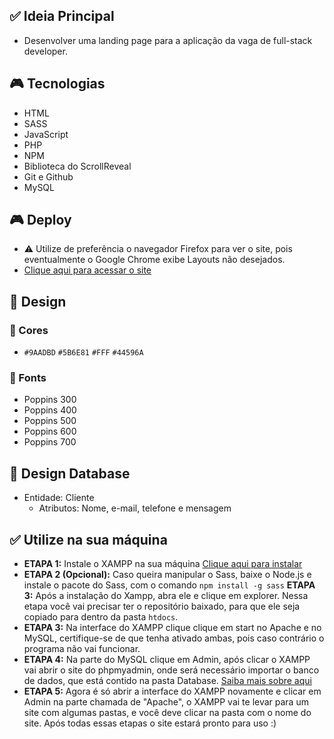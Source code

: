 ## ✅ Ideia Principal

- Desenvolver uma landing page para a aplicação da vaga de full-stack developer.

## 🎮 Tecnologias

- HTML
- SASS
- JavaScript
- PHP
- NPM
- Biblioteca do ScrollReveal
- Git e Github
- MySQL

## 🎮 Deploy

- ⚠️ Utilize de preferência o navegador Firefox para ver o site, pois eventualmente o Google Chrome exibe Layouts não desejados.
- [Clique aqui para acessar o site](https://teste-fullstack-ellos-design.000webhostapp.com/teste-fullstack/)

## 🎨 Design

### 🚀 Cores 

- `#9AADBD` `#5B6E81` `#FFF` `#44596A`

### 🚀 Fonts

- Poppins 300
- Poppins 400
- Poppins 500
- Poppins 600
- Poppins 700

## 💼 Design Database

- Entidade: Cliente
    * Atributos: Nome, e-mail, telefone e mensagem






## ✅ Utilize na sua máquina

* **ETAPA 1:** Instale o XAMPP na sua máquina [Clique aqui para instalar](https://www.apachefriends.org/download.html)
* **ETAPA 2 (Opcional):** Caso queira manipular o Sass, baixe o Node.js e instale o pacote do Sass, com o comando `npm install -g sass`
**ETAPA 3:** Após a instalação do Xampp, abra ele e clique em explorer. Nessa etapa você vai precisar ter o repositório baixado, para que ele seja copiado para dentro da pasta `htdocs`.
* **ETAPA 3:** Na interface do XAMPP clique clique em start no Apache e no MySQL, certifique-se de que tenha ativado ambas, pois caso contrário o programa não vai funcionar.
* **ETAPA 4:** Na parte do MySQL clique em Admin, após clicar o XAMPP vai abrir o site do phpmyadmin, onde será necessário importar o banco de dados, que está contido na pasta Database. [Saiba mais sobre aqui](https://king.host/wiki/artigo/importar-phpmyadmin/#:~:text=Importando%20o%20arquivo%20SQL%20via%20phpMyAdmin&text=Na%20seção%20Arquivo%20a%20importar,em%20seu%20banco%20de%20dados.)
* **ETAPA 5:** Agora é só abrir a interface do XAMPP novamente e clicar em Admin na parte chamada de "Apache", o XAMPP vai te levar para um site com algumas pastas, e você deve clicar na pasta com o nome do site. Após todas essas etapas o site estará pronto para uso :)
